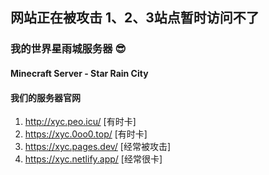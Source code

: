 ## 网站正在被攻击 1、2、3站点暂时访问不了
### 我的世界星雨城服务器 😎
#### Minecraft Server - Star Rain City
#### 我们的服务器官网
1. http://xyc.peo.icu/          [有时卡]
2. https://xyc.0oo0.top/        [有时卡]
3. https://xyc.pages.dev/       [经常被攻击]
4. https://xyc.netlify.app/     [经常很卡]
